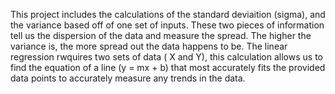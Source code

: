 This project includes the calculations of the standard deviaition (sigma), and the variance based off of one set of inputs. These two pieces of information tell us the dispersion of the data and measure the spread. The higher the variance is, the more spread out the data happens to be. The linear regression rwquires two sets of data ( X and Y), this calculation allows us to find the equation of a line (y = mx + b) that most accurately fits the provided data points to accurately measure any trends in the data.
